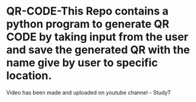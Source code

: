# QR-CODE-This Repo contains a python program to generate QR CODE by taking input from the user and save the generated QR with the name give by user to specific location.
Video has been made and uploaded on youtube channel - StudyT

